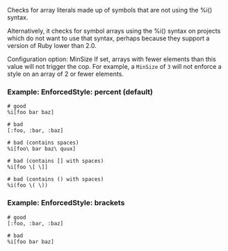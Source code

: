 Checks for array literals made up of symbols that are not
using the %i() syntax.

Alternatively, it checks for symbol arrays using the %i() syntax on
projects which do not want to use that syntax, perhaps because they
support a version of Ruby lower than 2.0.

Configuration option: MinSize
If set, arrays with fewer elements than this value will not trigger the
cop. For example, a `MinSize` of `3` will not enforce a style on an
array of 2 or fewer elements.

### Example: EnforcedStyle: percent (default)
    # good
    %i[foo bar baz]

    # bad
    [:foo, :bar, :baz]

    # bad (contains spaces)
    %i[foo\ bar baz\ quux]

    # bad (contains [] with spaces)
    %i[foo \[ \]]

    # bad (contains () with spaces)
    %i(foo \( \))

### Example: EnforcedStyle: brackets
    # good
    [:foo, :bar, :baz]

    # bad
    %i[foo bar baz]
